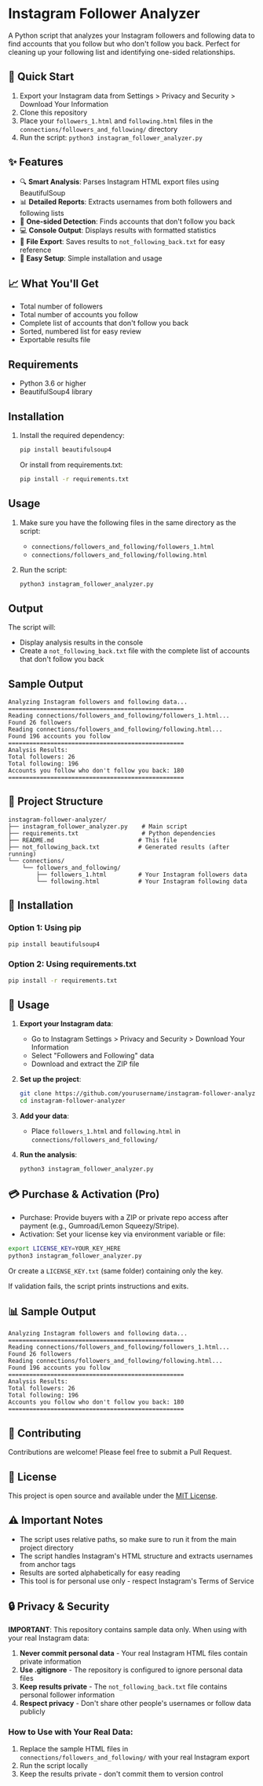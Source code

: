 # Instagram Follower Analyzer

A Python script that analyzes your Instagram followers and following data to find accounts that you follow but who don't follow you back. Perfect for cleaning up your following list and identifying one-sided relationships.

## 🚀 Quick Start

1. Export your Instagram data from Settings > Privacy and Security > Download Your Information
2. Clone this repository
3. Place your `followers_1.html` and `following.html` files in the `connections/followers_and_following/` directory
4. Run the script: `python3 instagram_follower_analyzer.py`

## ✨ Features

- 🔍 **Smart Analysis**: Parses Instagram HTML export files using BeautifulSoup
- 📊 **Detailed Reports**: Extracts usernames from both followers and following lists
- 🎯 **One-sided Detection**: Finds accounts that don't follow you back
- 💻 **Console Output**: Displays results with formatted statistics
- 📄 **File Export**: Saves results to `not_following_back.txt` for easy reference
- 🚀 **Easy Setup**: Simple installation and usage

## 📈 What You'll Get

- Total number of followers
- Total number of accounts you follow
- Complete list of accounts that don't follow you back
- Sorted, numbered list for easy review
- Exportable results file

## Requirements

- Python 3.6 or higher
- BeautifulSoup4 library

## Installation

1. Install the required dependency:
   ```bash
   pip install beautifulsoup4
   ```
   
   Or install from requirements.txt:
   ```bash
   pip install -r requirements.txt
   ```

## Usage

1. Make sure you have the following files in the same directory as the script:
   - `connections/followers_and_following/followers_1.html`
   - `connections/followers_and_following/following.html`

2. Run the script:
   ```bash
   python3 instagram_follower_analyzer.py
   ```

## Output

The script will:
- Display analysis results in the console
- Create a `not_following_back.txt` file with the complete list of accounts that don't follow you back

## Sample Output

```
Analyzing Instagram followers and following data...
==================================================
Reading connections/followers_and_following/followers_1.html...
Found 26 followers
Reading connections/followers_and_following/following.html...
Found 196 accounts you follow
==================================================
Analysis Results:
Total followers: 26
Total following: 196
Accounts you follow who don't follow you back: 180
==================================================
```

## 📁 Project Structure

```
instagram-follower-analyzer/
├── instagram_follower_analyzer.py    # Main script
├── requirements.txt                  # Python dependencies
├── README.md                        # This file
├── not_following_back.txt           # Generated results (after running)
└── connections/
    └── followers_and_following/
        ├── followers_1.html         # Your Instagram followers data
        └── following.html           # Your Instagram following data
```

## 🔧 Installation

### Option 1: Using pip
```bash
pip install beautifulsoup4
```

### Option 2: Using requirements.txt
```bash
pip install -r requirements.txt
```

## 🚀 Usage

1. **Export your Instagram data**:
   - Go to Instagram Settings > Privacy and Security > Download Your Information
   - Select "Followers and Following" data
   - Download and extract the ZIP file

2. **Set up the project**:
   ```bash
   git clone https://github.com/yourusername/instagram-follower-analyzer.git
   cd instagram-follower-analyzer
   ```

3. **Add your data**:
   - Place `followers_1.html` and `following.html` in `connections/followers_and_following/`

4. **Run the analysis**:
   ```bash
   python3 instagram_follower_analyzer.py
   ```

## 💳 Purchase & Activation (Pro)

- Purchase: Provide buyers with a ZIP or private repo access after payment (e.g., Gumroad/Lemon Squeezy/Stripe).
- Activation: Set your license key via environment variable or file:

```bash
export LICENSE_KEY=YOUR_KEY_HERE
python3 instagram_follower_analyzer.py
```

Or create a `LICENSE_KEY.txt` (same folder) containing only the key.

If validation fails, the script prints instructions and exits.

## 📊 Sample Output

```
Analyzing Instagram followers and following data...
==================================================
Reading connections/followers_and_following/followers_1.html...
Found 26 followers
Reading connections/followers_and_following/following.html...
Found 196 accounts you follow
==================================================
Analysis Results:
Total followers: 26
Total following: 196
Accounts you follow who don't follow you back: 180
==================================================
```

## 🤝 Contributing

Contributions are welcome! Please feel free to submit a Pull Request.

## 📝 License

This project is open source and available under the [MIT License](LICENSE).

## ⚠️ Important Notes

- The script uses relative paths, so make sure to run it from the main project directory
- The script handles Instagram's HTML structure and extracts usernames from anchor tags
- Results are sorted alphabetically for easy reading
- This tool is for personal use only - respect Instagram's Terms of Service

## 🔒 Privacy & Security

**IMPORTANT**: This repository contains sample data only. When using with your real Instagram data:

1. **Never commit personal data** - Your real Instagram HTML files contain private information
2. **Use .gitignore** - The repository is configured to ignore personal data files
3. **Keep results private** - The `not_following_back.txt` file contains personal follower information
4. **Respect privacy** - Don't share other people's usernames or follow data publicly

### How to Use with Your Real Data:
1. Replace the sample HTML files in `connections/followers_and_following/` with your real Instagram export
2. Run the script locally
3. Keep the results private - don't commit them to version control

